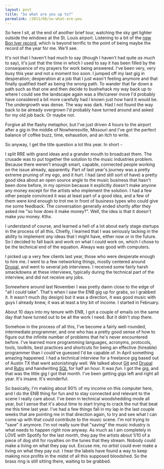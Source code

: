 ```yaml
---
layout: post
title: "So what are you up to?"
permalink: /2011/08/so-what-are-you
---
```


So here I sit, at the end of another brief tour, watching the sky get lighter outside the windows at the St. Louis airport.  Listening to a bit of the <a href="http://www.amazon.com/Bon-Iver/dp/B004XE0P5E/ref=sr_1_4?ie=UTF8&qid=1314015521&sr=8-4">new Bon Iver record</a>, which is beyond terrific to the point of being maybe the record of the year for me.  We'll see.

It's not that I haven't had much to say (though I haven't had quite <em>as much</em> to say), it's just that the time in which I used to say it has been filled by the consequence of my prayers for work being answered.  I've been very, very busy this year and not a moment too soon.  I jumped off my last gig in desperation; desperation at a job that I just wasn't feeling anymore and that finally qualified itself as being the wrong path.  To wander that far down a path such as that one and then decide to bushwhack my way back up to where I could see the landscape again was a life/career move I'd probably have considered a bit more carefully had I known just how hard it would be.  The undergrowth was dense.  The way was dark.  Had I not found the way back to be already overgrown I'd probably have turned around and asked for my old job back.  Or maybe not.

Forgive all the flashy metaphor, but I've just driven 4 hours to the airport after a gig in the middle of Nowheresville, Missouri and I've got the perfect balance of coffee buzz, time, exhaustion, and an itch to write.

So anyway, I get the title question a lot this year.  In short - 

I split RRE with grand ideas and a grander mouth to broadcast them.  The crusade was to put together the solution to the music industries problem.  Because there weren't enough smart, capable, connected people working on the issue already, apparently.  Part of last year's journey was a pretty extreme pruning of my ego, and it hurt.  I had (and still sort of have) a pretty good idea about an open source angle to the music business that hasn't been done before, in my opinion because it explicitly doesn't make anyone any money except for the artists who implement the solution.  I had a few other people convinced it was at least part of a good idea, and a few of them were kind enough to trot me in front of business types who could give me some feedback.  The conversation generally ended shortly after they asked me "so how does it make money?".  Well, the idea is that it doesn't make <em>you</em> money.  Kthx.

I understand of course, and learned a hell of a lot about early stage startups in the process of all this.  Chiefly, I learned that I was seriously lacking in the ability to implement <em>any</em> ideas that I might have, either now or in the future.  So I decided to fall back and work on what I could work on, which I chose to be the technical end of the equation.  Always was good with computers.

I picked up a very few clients last year, those who were desperate enough to hire me.  I went to a few networking things, mostly centered around <a href="/2010/06/ignored-dinosaurs-3">Drupal</a>, and went to several job interviews.  I received some fairly harsh smackdowns at these interviews, typically during the technical part of the interview, and did not receive any jobs.

Somewhere around last November I was pretty damn close to the edge of "all I could take".  That's when I saw the ENB gig up for grabs, so I grabbed it.  It wasn't much (by design) but it was a direction, it was good music with guys I already knew, it was at least a tiny bit of income.  I started in February.

About 10 days into my tenure with ENB, I got a couple of emails on the same day that have turned out to be all the work I need.  But it didn't stop there.

Somehow in the process of all this, I've become a fairly well-rounded, intermediate programmer, and one who has a pretty good sense of how to figure out the infinite number of problems that he's never encountered before.  I've learned more programming languages, acronyms, protocols, tools, toolkits, best practices and shortcuts for being an effective (hireable) programmer than I could've guessed I'd be capable of.  In April something amazing happened.  I had a technical interview for a freelance gig based out of Austin TX that went astonishingly well.  We talked about <a href="http://git-scm.com/">Git</a> and <a href="http://drupal.org/">Drupal</a> and <a href="http://www.ruby-lang.org/en/">Ruby</a> and handwriting <a href="http://en.wikipedia.org/wiki/SQL">SQL</a> for half an hour.  It was <em>fun</em>.  I got the gig, and that was the little gig I got that month.  I've been getting gigs left and right all year.  It's insane.  It's wonderful.

So basically, I'm making about 90% of my income on this computer here, and I do the ENB thing for fun and to stay connected and relevant to the scene I really care about.  I've been in technical woodshedding mode all year, but I sense that it's about time to start trying to crack the nut that beat me this time last year.  I've had a few things fall in my lap in the last couple weeks that are pointing me in that direction again, to try and see what I can come up with that could contribute to the music scene.  I'm not trying to "save" it anymore.  I'm not really sure that "saving" the music industry is what needs to happen right now anyway.  As much as I am completely in LOVE with Spotify for the last month, they pay the artists about 1/10 of a piece of dog shit for royalties on the tunes that they stream.  Nobody could make a living on what they pay out.  Excuse me, no <em>artist</em> could ever make a living on what they pay out.  I hear the labels have found a way to keep making nice profits in the midst of all this supposed bloodshed.  So the brass ring is still sitting there, waiting to be grabbed.